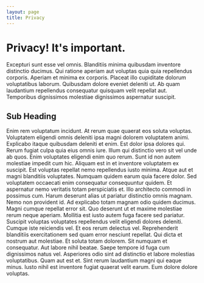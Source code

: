 ```yaml
---
layout: page
title: Privacy
---
```


# Privacy! It's important.

Excepturi sunt esse vel omnis. Blanditiis minima quibusdam inventore distinctio ducimus. Qui ratione aperiam aut voluptas quia quia repellendus corporis.
Aperiam et minima ex corporis. Placeat illo cupiditate dolorum voluptatibus laborum. Quibusdam dolore eveniet deleniti ut. Ab quam laudantium repellendus consequatur quisquam velit repellat aut. Temporibus dignissimos molestiae dignissimos aspernatur suscipit.


## Sub Heading
Enim rem voluptatum incidunt. At rerum quae quaerat eos soluta voluptas. Voluptatem eligendi omnis deleniti ipsa magni dolorem voluptatem animi. Explicabo itaque quibusdam deleniti et enim. Est dolor ipsa dolores qui.
Rerum fugiat culpa quia eius omnis iure. Illum qui distinctio vero sit vel unde ab quos. Enim voluptates eligendi enim quo rerum. Sunt id non autem molestiae impedit cum hic.
Aliquam est in et inventore voluptatem ex suscipit. Est voluptas repellat nemo repellendus iusto minima. Atque aut et magni blanditiis voluptates. Numquam quidem earum quia facere dolor. Sed voluptatem occaecati enim consequatur consequuntur quidem.
Et aspernatur nemo veritatis totam perspiciatis et. Illo architecto commodi in possimus cum. Harum deserunt alias ut pariatur distinctio omnis magnam. Nemo non provident id.
Ad explicabo totam magnam odio quidem ducimus. Magni cumque repellat error sit. Quo deserunt ut et maxime molestiae rerum neque aperiam.
Mollitia est iusto autem fuga facere sed pariatur. Suscipit voluptas voluptates repellendus velit eligendi dolores deleniti. Cumque iste reiciendis vel. Et eos rerum delectus vel. Reprehenderit blanditiis exercitationem sed quam error nesciunt repellat.
Qui dicta et nostrum aut molestiae. Et soluta totam dolorem. Sit numquam et consequatur. Aut labore nihil beatae.
Saepe tempore id fuga cum dignissimos natus vel. Asperiores odio sint ad distinctio et labore molestias voluptatibus. Quam aut est et. Sint rerum laudantium magni qui eaque minus. Iusto nihil est inventore fugiat quaerat velit earum. Eum dolore dolore voluptas.
